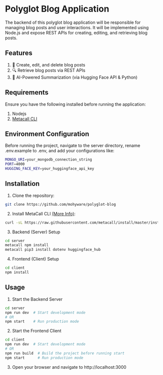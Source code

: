 # Polyglot Blog Application
The backend of this polyglot blog application will be responsible for managing blog posts and user interactions. It will be implemented using Node.js and expose REST APIs for creating, editing, and retrieving blog posts.

## Features
1. 📝 Create, edit, and delete blog posts
2. 🔍 Retrieve blog posts via REST APIs
3. 🤖 AI-Powered Summarization (via Hugging Face API & Python)

## Requirements
Ensure you have the following installed before running the application:
1. Nodejs
2. [Metacall CLI](https://github.com/metacall/install)

## Environment Configuration
Before running the project, navigate to the server directory, rename .env.example to .env, and add your configurations like:
```bash
MONGO_URI=your_mongodb_connection_string
PORT=4000
HUGGING_FACE_KEY=your_huggingface_api_key
```
## Installation
1. Clone the repository:

```sh
git clone https://github.com/mohyware/polyglot-blog
```

2. Install MetaCall CLI [(More Info)](https://github.com/metacall/install):

```sh
curl -sL https://raw.githubusercontent.com/metacall/install/master/install.sh | sh
```
3. Backend (Server) Setup
```bash
cd server
metacall npm install
metacall pip3 install dotenv huggingface_hub
```
4. Frontend (Client) Setup
```bash
cd client
npm install
```
## Usage
1. Start the Backend Server
```bash
cd server
npm run dev  # Start development mode
# OR
npm start    # Run production mode
```
2. Start the Frontend Client
```bash
cd client
npm run dev  # Start development mode
# OR
npm run build  # Build the project before running start
npm start      # Run production mode
```
3. Open your browser and navigate to http://localhost:3000